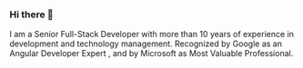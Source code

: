 ### Hi there 👋

I am a Senior Full-Stack Developer with more than 10 years of experience in development and technology management. Recognized by Google as an Angular Developer Expert , and by Microsoft as Most Valuable Professional.
